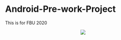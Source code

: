 # Android-Pre-work-Project
This is for FBU 2020 
<p align="center">
  <img src="http://g.recordit.co/JNDG5bGAFz.gif">
</p>
